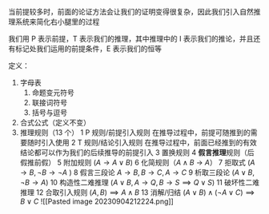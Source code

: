 当前提较多时，前面的论证方法会让我们的证明变得很复杂，因此我们引入自然推理系统来简化右小腿里的过程

我们用 P 表示前提，T 表示我们的推理，其中推理中的 I 表示我们的推论，并且还有标记处我们运用的前提条件，E 表示我们的恒等

定义：
1. 字母表
	1. 命题变元符号
	2. 联接词符号
	3. 括号与逗号
2. 合式公式（定义不变）
3. 推理规则（13 个）
	1 P 规则/前提引入规则
		在推导过程中，前提可随推到的需要随时引入使用
	2 T 规则/结论引入规则
		在推导过程中，前面已经推到的有效结论都可以作为我们的后续推导的前提引入
	3 置换规则
	4 **假言推理**规则（后假推前假）
	5 附加规则 ($A\to A\lor B$)
	6 化简规则（$A \land B$ -> $A$）
	7 拒取式 ($A\to B,\neg B\to \neg A$ )
	8 假言三段论 $A\to B,B\to C,A\to C$
	9 析取三段论 $(A\lor B,\neg B\to A)$
	10 构造性二难推理 ($A\lor B,A\to Q,B\to S\implies Q\lor S$)
	11 破坏性二难推理
	12 合取引入规则 $(A,B)\implies A\land B$
	13 消解/归结 $(A \lor B)\land (\neg A\lor C)\implies B\lor C$
![[Pasted image 20230904212224.png]]